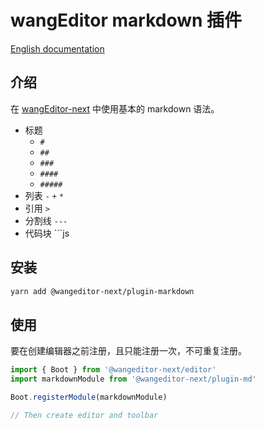 # wangEditor markdown 插件

[English documentation](./README-en.md)

## 介绍

在 [wangEditor-next](https://cycleccc.github.io/docs/) 中使用基本的 markdown 语法。

- 标题
  - `#`
  - `##`
  - `###`
  - `####`
  - `#####`
- 列表 `-` `+` `*`
- 引用 `>`
- 分割线 `---`
- 代码块 ```js

## 安装

```sh
yarn add @wangeditor-next/plugin-markdown
```

## 使用

要在创建编辑器之前注册，且只能注册一次，不可重复注册。

```js
import { Boot } from '@wangeditor-next/editor'
import markdownModule from '@wangeditor-next/plugin-md'

Boot.registerModule(markdownModule)

// Then create editor and toolbar
```
